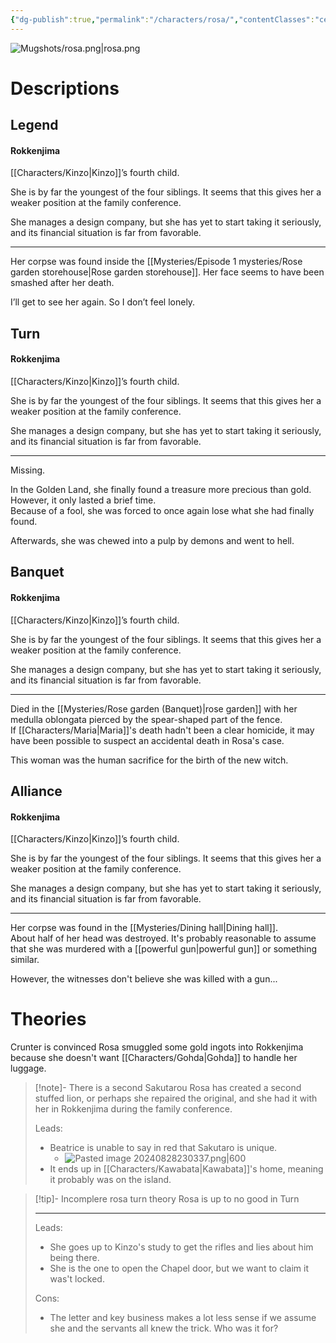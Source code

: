 ```yaml
---
{"dg-publish":true,"permalink":"/characters/rosa/","contentClasses":"center-headings","tags":["ushiromiya"]}
---
```



![Mugshots/rosa.png|rosa.png](/img/user/Mugshots/rosa.png)

# Descriptions

## Legend
#### Rokkenjima

[[Characters/Kinzo\|Kinzo]]’s fourth child.

She is by far the youngest of the four siblings. It seems that this gives her a weaker position at the family conference.

She manages a design company, but she has yet to start taking it seriously, and its financial situation is far from favorable.

---
Her corpse was found inside the [[Mysteries/Episode 1 mysteries/Rose garden storehouse\|Rose garden storehouse]]. Her face seems to have been smashed after her death.

I’ll get to see her again. So I don’t feel lonely.
## Turn
#### Rokkenjima

[[Characters/Kinzo\|Kinzo]]’s fourth child.

She is by far the youngest of the four siblings. It seems that this gives her a weaker position at the family conference.

She manages a design company, but she has yet to start taking it seriously, and its financial situation is far from favorable.

---
Missing.  

In the Golden Land, she finally found a treasure more precious than gold.  
However, it only lasted a brief time.  
Because of a fool, she was forced to once again lose what she had finally found.  

Afterwards, she was chewed into a pulp by demons and went to hell.
## Banquet
#### Rokkenjima

[[Characters/Kinzo\|Kinzo]]’s fourth child.

She is by far the youngest of the four siblings. It seems that this gives her a weaker position at the family conference.

She manages a design company, but she has yet to start taking it seriously, and its financial situation is far from favorable.

---
Died in the [[Mysteries/Rose garden (Banquet)\|rose garden]] with her medulla oblongata pierced by the spear-shaped part of the fence.  
If [[Characters/Maria\|Maria]]'s death hadn't been a clear homicide, it may have been possible to suspect an accidental death in Rosa's case.  

This woman was the human sacrifice for the birth of the new witch.
## Alliance
#### Rokkenjima

[[Characters/Kinzo\|Kinzo]]’s fourth child.

She is by far the youngest of the four siblings. It seems that this gives her a weaker position at the family conference.

She manages a design company, but she has yet to start taking it seriously, and its financial situation is far from favorable.

---
Her corpse was found in the [[Mysteries/Dining hall\|Dining hall]].  
About half of her head was destroyed. It's probably reasonable to assume that she was murdered with a [[powerful gun\|powerful gun]] or something similar.  

However, the witnesses don't believe she was killed with a gun...
# Theories

Crunter is convinced Rosa smuggled some gold ingots into Rokkenjima because she doesn't want [[Characters/Gohda\|Gohda]] to handle her luggage.


<div class="transclusion internal-embed is-loaded"><div class="markdown-embed">



> [!note]- There is a second Sakutarou
> Rosa has created a second stuffed lion, or perhaps she repaired the original, and she had it with her in Rokkenjima during the family conference.
>
>Leads: 
>- Beatrice is unable to say in red that Sakutaro is unique.
> 	- ![Pasted image 20240828230337.png|600](/img/user/Attachments/Pasted%20image%2020240828230337.png)
> - It ends up in [[Characters/Kawabata\|Kawabata]]'s home, meaning it probably was on the island.

</div></div>



<div class="transclusion internal-embed is-loaded"><div class="markdown-embed">



> [!tip]- Incomplere rosa turn theory
> Rosa is up to no good in Turn
> 
> ---
> Leads:
> - She goes up to Kinzo's study to get the rifles and lies about him being there.
> - She is the one to open the Chapel door, but we want to claim it was't locked.
> 
> Cons:
> - The letter and key business makes a lot less sense if we assume she and the servants all knew the trick. Who was it for?

</div></div>



